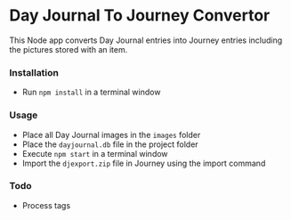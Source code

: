 # Day Journal To Journey Convertor
This Node app converts Day Journal entries into Journey entries including the pictures stored with an item.

### Installation
* Run `npm install` in a terminal window

### Usage
* Place all Day Journal images in the `images` folder
* Place the `dayjournal.db` file in the project folder
* Execute `npm start` in a terminal window
* Import the `djexport.zip` file in Journey using the import command

### Todo
* Process tags